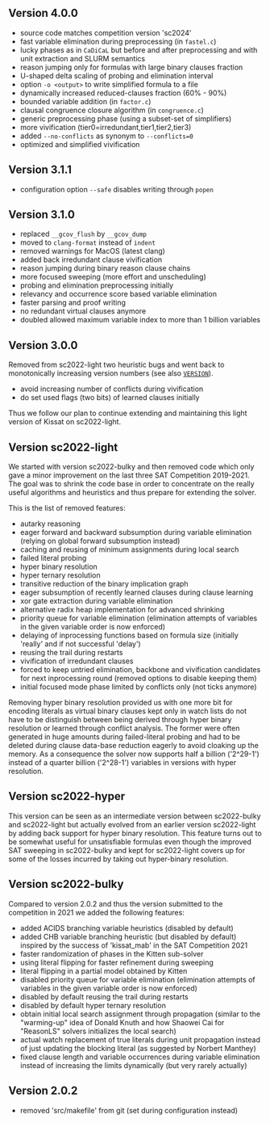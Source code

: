 Version 4.0.0
-------------

  - source code matches competition version 'sc2024'
  - fast variable elimination during preprocessing (in `fastel.c`)
  - lucky phases as in `CaDiCaL` but before and after preprocessing
    and with unit extraction and SLURM semantics
  - reason jumping only for formulas with large binary clauses fraction
  - U-shaped delta scaling of probing and elimination interval 
  - option `-o <output>` to write simplified formula to a file
  - dynamically increased reduced-clauses fraction (60% - 90%)
  - bounded variable addition (in `factor.c`)
  - clausal congruence closure algorithm (in `congruence.c`)
  - generic preprocessing phase (using a subset-set of simplifiers)
  - more vivification (tier0=irredundant,tier1,tier2,tier3)
  - added `--no-conflicts` as synonym to `--conflicts=0`
  - optimized and simplified vivification

Version 3.1.1
-------------

  - configuration option `--safe` disables writing through `popen`

Version 3.1.0
-------------

  - replaced `__gcov_flush` by `__gcov_dump`
  - moved to `clang-format` instead of `indent`
  - removed warnings for MacOS (latest clang)
  - added back irredundant clause vivification
  - reason jumping during binary reason clause chains
  - more focused sweeping (more effort and unscheduling)
  - probing and elimination preprocessing initially
  - relevancy and occurrence score based variable elimination
  - faster parsing and proof writing
  - no redundant virtual clauses anymore
  - doubled allowed maximum variable index to more than 1 billion variables

Version 3.0.0
-------------

Removed from sc2022-light two heuristic bugs and went back to monotonically
increasing version numbers (see also [`VERSION`](VERSION)).

  - avoid increasing number of conflicts during vivification
  - do set used flags (two bits) of learned clauses initially

Thus we follow our plan to continue extending and maintaining 
this light version of Kissat on sc2022-light.

Version sc2022-light
--------------------

We started with version sc2022-bulky and then removed code which only gave a
minor improvement on the last three SAT Competition 2019-2021.  The goal was
to shrink the code base in order to concentrate on the really useful
algorithms and heuristics and thus prepare for extending the solver.

This is the list of removed features:

  - autarky reasoning
  - eager forward and backward subsumption during variable elimination
    (relying on global forward subsumption instead)
  - caching and reusing of minimum assignments during local search
  - failed literal probing
  - hyper binary resolution
  - hyper ternary resolution
  - transitive reduction of the binary implication graph
  - eager subsumption of recently learned clauses during clause learning
  - xor gate extraction during variable elimination
  - alternative radix heap implementation for advanced shrinking
  - priority queue for variable elimination (elimination attempts of
    variables in the given variable order is now enforced)
  - delaying of inprocessing functions based on formula size (initially
    'really' and if not successful 'delay')
  - reusing the trail during restarts
  - vivification of irredundant clauses
  - forced to keep untried elimination, backbone and vivification candidates
    for next inprocessing round (removed options to disable keeping them)
  - initial focused mode phase limited by conflicts only (not ticks anymore)

Removing hyper binary resolution provided us with one more bit for encoding
literals as virtual binary clauses kept only in watch lists do not have to
be distinguish between being derived through hyper binary resolution or
learned through conflict analysis.  The former were often generated in huge
amounts during failed-literal probing and had to be deleted during clause
data-base reduction eagerly to avoid cloaking up the memory.  As a
consequence the solver now supports half a billion ('2^29-1') instead of a
quarter billion ('2^28-1') variables in versions with hyper resolution.

Version sc2022-hyper
--------------------

This version can be seen as an intermediate version between sc2022-bulky and
sc2022-light but actually evolved from an earlier version sc2022-light by
adding back support for hyper binary resolution. This feature turns out to
be somewhat useful for unsatisfiable formulas even though the improved SAT
sweeping in sc2022-bulky and kept for sc2022-light covers up for some of the
losses incurred by taking out hyper-binary resolution.

Version sc2022-bulky
--------------------

Compared to version 2.0.2 and thus the version submitted to the competition
in 2021 we added the following features:

  - added ACIDS branching variable heuristics (disabled by default)
  - added CHB variable branching heuristic (but disabled by default)
    inspired by the success of 'kissat_mab' in the SAT Competition 2021
  - faster randomization of phases in the Kitten sub-solver
  - using literal flipping for faster refinement during sweeping
  - literal flipping in a partial model obtained by Kitten
  - disabled priority queue for variable elimination (elimination attempts
    of variables in the given variable order is now enforced)
  - disabled by default reusing the trail during restarts
  - disabled by default hyper ternary resolution
  - obtain initial local search assignment through propagation
    (similar to the "warming-up" idea of Donald Knuth and how Shaowei Cai
     for "ReasonLS" solvers initializes the local search)
  - actual watch replacement of true literals during unit propagation instead
    of just updating the blocking literal (as suggested by Norbert Manthey)
  - fixed clause length and variable occurrences during variable elimination
    instead of increasing the limits dynamically (but very rarely actually)


Version 2.0.2
-------------

- removed 'src/makefile' from git (set during configuration instead)
